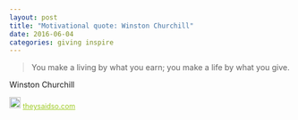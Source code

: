 ```yaml
---
layout: post
title: "Motivational quote: Winston Churchill"
date: 2016-06-04
categories: giving inspire
---
```

> You make a living by what you earn; you make a life by what you give.

Winston Churchill

<span style="z-index:50;font-size:0.9em;"><img src="https://theysaidso.com/branding/theysaidso.png" height="20" width="20" alt="theysaidso.com"/><a href="https://theysaidso.com" title="Powered by quotes from theysaidso.com" style="color: #9fcc25; margin-left: 4px; vertical-align: middle;">theysaidso.com</a></span>
